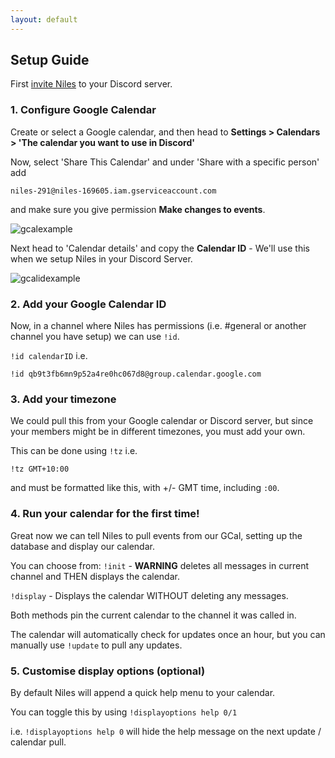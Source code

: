 ```yaml
---
layout: default
---
```


## Setup Guide

First [invite Niles](https://discordapp.com/oauth2/authorize?client_id=320434122344366082&scope=bot&permissions=523344) to your Discord server.


### 1. Configure Google Calendar

Create or select a Google calendar, and then head to **Settings > Calendars > 'The calendar you want to use in Discord'**

Now,  select 'Share This Calendar' and under 'Share with a specific person' add 


`niles-291@niles-169605.iam.gserviceaccount.com`


and make sure you give permission **Make changes to events**.

![gcalexample](https://puu.sh/wlkTD/ca35e632f4.png)

Next head to 'Calendar details' and copy the **Calendar ID** - We'll use this when we setup Niles in your Discord Server.


![gcalidexample](https://puu.sh/wlkVW/2bac1bfc70.png)


### 2. Add your Google Calendar ID

Now, in a channel where Niles has permissions (i.e. #general or another channel you have setup) we can use `!id`.

`!id calendarID` i.e. 

`!id qb9t3fb6mn9p52a4re0hc067d8@group.calendar.google.com`


### 3. Add your timezone

We could pull this from your Google calendar or Discord server, but since your members might be in different timezones, you must add your own.

This can be done using `!tz` i.e. 

`!tz GMT+10:00`

and must be formatted like this, with +/- GMT time, including `:00`.


### 4. Run your calendar for the first time!

Great now we can tell Niles to pull events from our GCal, setting up the database and display our calendar.

You can choose from:
`!init` - **WARNING** deletes all messages in current channel and THEN displays the calendar.

`!display` - Displays the calendar WITHOUT deleting any messages.

Both methods pin the current calendar to the channel it was called in.

The calendar will automatically check for updates once an hour, but you can manually use `!update` to pull any updates.


### 5. Customise display options (optional)

By default Niles will append a quick help menu to your calendar.

You can toggle this by using `!displayoptions help 0/1`

i.e. `!displayoptions help 0` will hide the help message on the next update / calendar pull.
